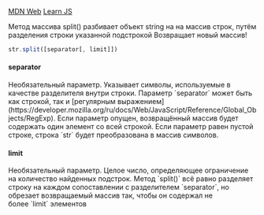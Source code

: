 [MDN Web](https://developer.mozilla.org/ru/docs/Web/JavaScript/Reference/Global_Objects/String/split)
[Learn JS](https://learn.javascript.ru/array-methods#split-i-join)

Метод массива split() разбивает объект string на на массив строк, путём разделения строки указанной подстрокой
Возвращает новый массив!
``` javascript
str.split([separator[, limit]])
``` 
<h4>separator</h4>
Необязательный параметр. Указывает символы, используемые в качестве разделителя внутри строки. Параметр `separator` может быть как строкой, так и [регулярным выражением](https://developer.mozilla.org/ru/docs/Web/JavaScript/Reference/Global_Objects/RegExp). Если параметр опущен, возвращённый массив будет содержать один элемент со всей строкой. Если параметр равен пустой строке, строка `str` будет преобразована в массив символов.
<h4>limit</h4>
Необязательный параметр. Целое число, определяющее ограничение на количество найденных подстрок. Метод `split()` всё равно разделяет строку на каждом сопоставлении с разделителем `separator`, но обрезает возвращаемый массив так, чтобы он содержал не более `limit` элементов

